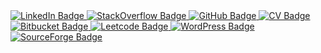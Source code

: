 <div id="badges">
  <a href="">
    <img src="https://img.shields.io/badge/LinkedIn-blue?style=for-the-badge&logo=linkedin&logoColor=white" alt="LinkedIn Badge"/>
  </a>
  <a href="">
    <img src="https://img.shields.io/badge/StackOverflow-brown?style=for-the-badge&logo=stackoverflow&logoColor=white" alt="StackOverflow Badge"/>
  </a>
  <a href="">
    <img src="https://img.shields.io/badge/GitHub-darkblue?style=for-the-badge&logo=github&logoColor=white" alt="GitHub Badge"/>
  </a>
  <a href="">
    <img src="https://img.shields.io/badge/CV-black?style=for-the-badge&logo=cv&logoColor=white" alt="CV Badge"/>
  </a>
  <a href="">
    <img src="https://img.shields.io/badge/Bitbucket-darkgreen?style=for-the-badge&logo=bitbucket&logoColor=white" alt="Bitbucket Badge"/>
  </a>
  <a href="">
    <img src="https://img.shields.io/badge/Leetcode-red?style=for-the-badge&logo=leetcode&logoColor=white" alt="Leetcode Badge"/>
  </a>
  <a href="">
    <img src="https://img.shields.io/badge/WordPress-deeppink?style=for-the-badge&logo=wordpress&logoColor=white" alt="WordPress Badge"/>
  </a>
  <a href="">
    <img src="https://img.shields.io/badge/SourceForge-darkorange?style=for-the-badge&logo=sourceforge&logoColor=white" alt="SourceForge Badge"/>
  </a>
</div>
